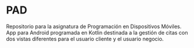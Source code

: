 # PAD
Repositorio para la asignatura de Programación en Dispositivos Móviles. App para Android programada en Kotlin destinada a la gestión de citas con dos vistas diferentes para el usuario cliente y el usuario negocio.
